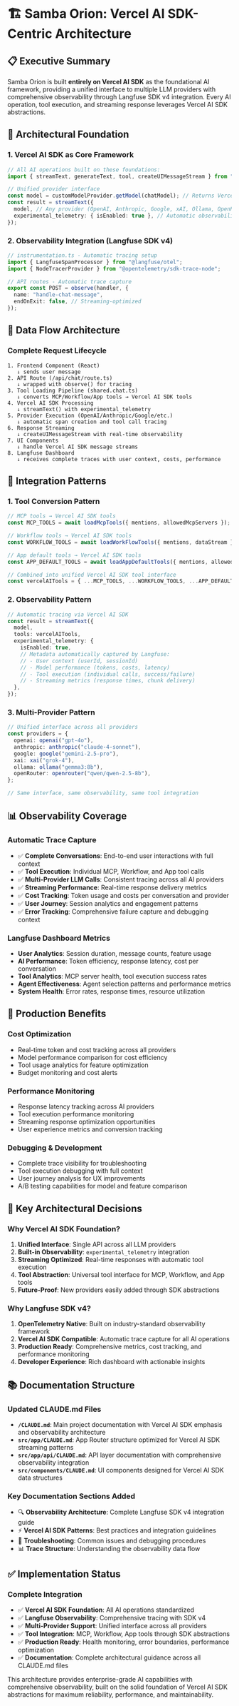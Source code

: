 # 🏗️ **Samba Orion: Vercel AI SDK-Centric Architecture**

## 📋 **Executive Summary**

Samba Orion is built **entirely on Vercel AI SDK** as the foundational AI framework, providing a unified interface to multiple LLM providers with comprehensive observability through Langfuse SDK v4 integration. Every AI operation, tool execution, and streaming response leverages Vercel AI SDK abstractions.

## 🎯 **Architectural Foundation**

### **1. Vercel AI SDK as Core Framework**
```typescript
// All AI operations built on these foundations:
import { streamText, generateText, tool, createUIMessageStream } from "ai";

// Unified provider interface
const model = customModelProvider.getModel(chatModel); // Returns Vercel AI SDK model
const result = streamText({
  model, // Any provider (OpenAI, Anthropic, Google, xAI, Ollama, OpenRouter)
  experimental_telemetry: { isEnabled: true }, // Automatic observability
});
```

### **2. Observability Integration (Langfuse SDK v4)**
```typescript
// instrumentation.ts - Automatic tracing setup
import { LangfuseSpanProcessor } from "@langfuse/otel";
import { NodeTracerProvider } from "@opentelemetry/sdk-trace-node";

// API routes - Automatic trace capture
export const POST = observe(handler, {
  name: "handle-chat-message",
  endOnExit: false, // Streaming-optimized
});
```

## 🔄 **Data Flow Architecture**

### **Complete Request Lifecycle**
```
1. Frontend Component (React)
   ↓ sends user message
2. API Route (/api/chat/route.ts)
   ↓ wrapped with observe() for tracing
3. Tool Loading Pipeline (shared.chat.ts)
   ↓ converts MCP/Workflow/App tools → Vercel AI SDK tools
4. Vercel AI SDK Processing
   ↓ streamText() with experimental_telemetry
5. Provider Execution (OpenAI/Anthropic/Google/etc.)
   ↓ automatic span creation and tool call tracing
6. Response Streaming
   ↓ createUIMessageStream with real-time observability
7. UI Components
   ↓ handle Vercel AI SDK message streams
8. Langfuse Dashboard
   ↓ receives complete traces with user context, costs, performance
```

## 🔧 **Integration Patterns**

### **1. Tool Conversion Pattern**
```typescript
// MCP tools → Vercel AI SDK tools
const MCP_TOOLS = await loadMcpTools({ mentions, allowedMcpServers });

// Workflow tools → Vercel AI SDK tools
const WORKFLOW_TOOLS = await loadWorkFlowTools({ mentions, dataStream });

// App default tools → Vercel AI SDK tools
const APP_DEFAULT_TOOLS = await loadAppDefaultTools({ mentions, allowedAppDefaultToolkit });

// Combined into unified Vercel AI SDK tool interface
const vercelAITools = { ...MCP_TOOLS, ...WORKFLOW_TOOLS, ...APP_DEFAULT_TOOLS };
```

### **2. Observability Pattern**
```typescript
// Automatic tracing via Vercel AI SDK
const result = streamText({
  model,
  tools: vercelAITools,
  experimental_telemetry: {
    isEnabled: true,
    // Metadata automatically captured by Langfuse:
    // - User context (userId, sessionId)
    // - Model performance (tokens, costs, latency)
    // - Tool execution (individual calls, success/failure)
    // - Streaming metrics (response times, chunk delivery)
  },
});
```

### **3. Multi-Provider Pattern**
```typescript
// Unified interface across all providers
const providers = {
  openai: openai("gpt-4o"),
  anthropic: anthropic("claude-4-sonnet"),
  google: google("gemini-2.5-pro"),
  xai: xai("grok-4"),
  ollama: ollama("gemma3:8b"),
  openRouter: openrouter("qwen/qwen-2.5-8b"),
};

// Same interface, same observability, same tool integration
```

## 📊 **Observability Coverage**

### **Automatic Trace Capture**
- ✅ **Complete Conversations**: End-to-end user interactions with full context
- ✅ **Tool Execution**: Individual MCP, Workflow, and App tool calls
- ✅ **Multi-Provider LLM Calls**: Consistent tracing across all AI providers
- ✅ **Streaming Performance**: Real-time response delivery metrics
- ✅ **Cost Tracking**: Token usage and costs per conversation and provider
- ✅ **User Journey**: Session analytics and engagement patterns
- ✅ **Error Tracking**: Comprehensive failure capture and debugging context

### **Langfuse Dashboard Metrics**
- **User Analytics**: Session duration, message counts, feature usage
- **AI Performance**: Token efficiency, response latency, cost per conversation
- **Tool Analytics**: MCP server health, tool execution success rates
- **Agent Effectiveness**: Agent selection patterns and performance metrics
- **System Health**: Error rates, response times, resource utilization

## 🚀 **Production Benefits**

### **Cost Optimization**
- Real-time token and cost tracking across all providers
- Model performance comparison for cost efficiency
- Tool usage analytics for feature optimization
- Budget monitoring and cost alerts

### **Performance Monitoring**
- Response latency tracking across AI providers
- Tool execution performance monitoring
- Streaming response optimization opportunities
- User experience metrics and conversion tracking

### **Debugging & Development**
- Complete trace visibility for troubleshooting
- Tool execution debugging with full context
- User journey analysis for UX improvements
- A/B testing capabilities for model and feature comparison

## 🎯 **Key Architectural Decisions**

### **Why Vercel AI SDK Foundation?**
1. **Unified Interface**: Single API across all LLM providers
2. **Built-in Observability**: `experimental_telemetry` integration
3. **Streaming Optimized**: Real-time responses with automatic tool execution
4. **Tool Abstraction**: Universal tool interface for MCP, Workflow, and App tools
5. **Future-Proof**: New providers easily added through SDK abstractions

### **Why Langfuse SDK v4?**
1. **OpenTelemetry Native**: Built on industry-standard observability framework
2. **Vercel AI SDK Compatible**: Automatic trace capture for all AI operations
3. **Production Ready**: Comprehensive metrics, cost tracking, and performance monitoring
4. **Developer Experience**: Rich dashboard with actionable insights

## 📚 **Documentation Structure**

### **Updated CLAUDE.md Files**
- **`/CLAUDE.md`**: Main project documentation with Vercel AI SDK emphasis and observability architecture
- **`src/app/CLAUDE.md`**: App Router structure optimized for Vercel AI SDK streaming patterns
- **`src/app/api/CLAUDE.md`**: API layer documentation with comprehensive observability integration
- **`src/components/CLAUDE.md`**: UI components designed for Vercel AI SDK data structures

### **Key Documentation Sections Added**
- 🔍 **Observability Architecture**: Complete Langfuse SDK v4 integration guide
- ⚡ **Vercel AI SDK Patterns**: Best practices and integration guidelines
- 🔧 **Troubleshooting**: Common issues and debugging procedures
- 📊 **Trace Structure**: Understanding the observability data flow

## ✅ **Implementation Status**

### **Complete Integration**
- ✅ **Vercel AI SDK Foundation**: All AI operations standardized
- ✅ **Langfuse Observability**: Comprehensive tracing with SDK v4
- ✅ **Multi-Provider Support**: Unified interface across all providers
- ✅ **Tool Integration**: MCP, Workflow, App tools through SDK abstractions
- ✅ **Production Ready**: Health monitoring, error boundaries, performance optimization
- ✅ **Documentation**: Complete architectural guidance across all CLAUDE.md files

This architecture provides enterprise-grade AI capabilities with comprehensive observability, built on the solid foundation of Vercel AI SDK abstractions for maximum reliability, performance, and maintainability.